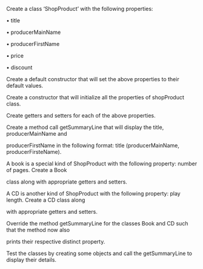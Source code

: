 Create a class ‘ShopProduct’ with the following properties:

• title

• producerMainName

• producerFirstName

• price

• discount

Create a default constructor that will set the above properties to their default values.

Create a constructor that will initialize all the properties of shopProduct class.

Create getters and setters for each of the above properties.

Create a method call getSummaryLine that will display the title, producerMainName and

producerFirstName in the following format: title (producerMainName, producerFirsteName).

A book is a special kind of ShopProduct with the following property: number of pages. Create a Book

class along with appropriate getters and setters.

 A CD is another kind of ShopProduct with the following property: play length. Create a CD class along

with appropriate getters and setters.

Override the method getSummaryLine for the classes Book and CD such that the method now also

prints their respective distinct property.

Test the classes by creating some objects and call the getSummaryLine to display their details.